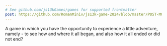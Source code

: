 ```yaml
---
# See github.com/js13kGames/games for supported frontmatter
post: https://github.com/RomanMiniv/js13k-game-2024/blob/master/POST-MORTEM.md
---
```

A game in which you have the opportunity to experience a little adventure, namely - to see how and where it all began, and also how it all ended or did not end?
